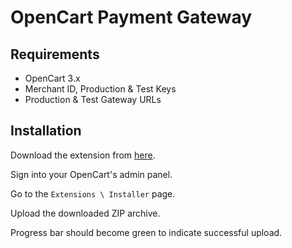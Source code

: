 # OpenCart Payment Gateway

## Requirements

- OpenCart 3.x
- Merchant ID, Production & Test Keys
- Production & Test Gateway URLs

## Installation

Download the extension from [here](payme.ocmod.zip).

Sign into your OpenCart's admin panel.

Go to the `Extensions \ Installer` page.

Upload the downloaded ZIP archive.

Progress bar should become green to indicate successful upload.

